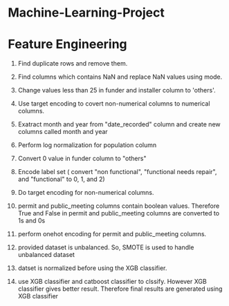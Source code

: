# Machine-Learning-Project

# Feature Engineering
1. Find duplicate rows and remove them.

2. Find columns which contains NaN and replace NaN values using mode. 

3. Change values less than 25 in funder and installer column to 'others'.

4. Use target encoding to covert non-numerical columns to numerical columns.

5. Exatract month and year from "date_recorded" column and create new columns called month and year

6. Perform log normalization for population column

7. Convert 0 value in funder column to "others"

8. Encode label set ( convert "non functional", "functional needs repair", and "functional" to 0, 1, and 2)

9. Do target encoding for non-numerical columns.

10. permit and public_meeting columns contain boolean values. Therefore True and False in permit and public_meeting columns are converted to 1s and 0s

11. perform onehot encoding for permit and public_meeting columns.

12. provided dataset is unbalanced. So, SMOTE is used to handle unbalanced dataset

13. datset is normalized before using the XGB classifier.

14. use XGB classifier and catboost classifier to clssify. However XGB classifier gives better result. Therefore final results are generated using XGB classifier
